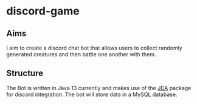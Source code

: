 # discord-game

## Aims

I aim to create a discord chat bot that allows users to collect randomly generated creatures and then battle one another with them.

## Structure

The Bot is written in Java 13 currently and makes use of the [JDA](https://github.com/DV8FromTheWorld/JDA) package for discord integration. The bot will store data in a MySQL database.
